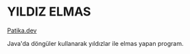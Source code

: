 # YILDIZ ELMAS

[Patika.dev](https://www.patika.dev/tr)

Java'da döngüler kullanarak yıldızlar ile elmas yapan program.
